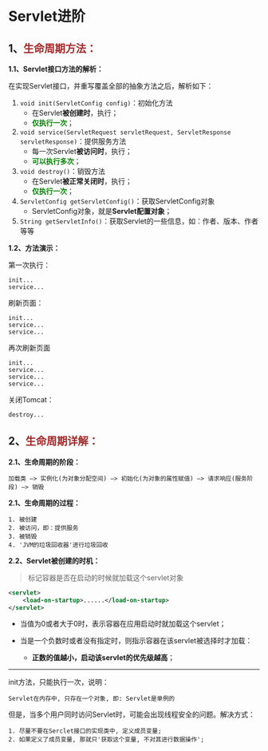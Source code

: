 # Servlet进阶

## 1、<span style="color:brown">生命周期方法：</span>

**1.1、Servlet接口方法的解析：**

在实现Servlet接口，并重写覆盖全部的抽象方法之后，解析如下：

1. `void init(ServletConfig config)`：初始化方法
   - 在Servlet**被创建时**，执行；
   - <span style="color:green">**仅执行一次**</span>；
2. `void service(ServletRequest servletRequest, ServletResponse servletResponse)`：提供服务方法
   - 每一次Servlet**被访问时**，执行；
   - <span style="color:green">**可以执行多次**</span>；
3. `void destroy()`：销毁方法
   - 在Servlet**被正常关闭时**，执行；
   - <span style="color:green">**仅执行一次**</span>；
4. `ServletConfig getServletConfig()`：获取ServletConfig对象
   - ServletConfig对象，就是**Servlet配置对象**；
5. `String getServletInfo()`：获取Servlet的一些信息，如：作者、版本、作者等等

**1.2、方法演示：**

第一次执行：

```apl
init...
service...
```

刷新页面：

```apl
init...
service...
service...
```

再次刷新页面

```apl
init...
service...
service...
service...
```

关闭Tomcat：

```apl
destroy...
```



## 2、<span style="color:brown">生命周期详解：</span>

**2.1、生命周期的阶段：**

```apl
加载类 —> 实例化(为对象分配空间) —> 初始化(为对象的属性赋值) —> 请求响应(服务阶段) —> 销毁
```

**2.1、生命周期的过程：**

```apl
1. 被创建
2. 被访问，即：提供服务
3. 被销毁
4. 'JVM的垃圾回收器'进行垃圾回收
```

**2.2、Servlet被创建的时机：**

> 标记容器是否在启动的时候就加载这个servlet对象

```xml
<servlet>
	<load-on-startup>......</load-on-startup>
</servlet>
```

- 当值为0或者大于0时，表示容器在应用启动时就加载这个servlet；

- 当是一个负数时或者没有指定时，则指示容器在该servlet被选择时才加载：
  - **正数的值越小，启动该servlet的优先级越高**；

---

init方法，只能执行一次，说明：

```apl
Servlet在内存中, 只存在一个对象, 即: Servlet是单例的
```

但是，当多个用户同时访问Servlet时，可能会出现线程安全的问题。解决方式：

```apl
1. 尽量不要在Serclet接口的实现类中, 定义成员变量;
2. 如果定义了成员变量, 那就只'获取这个变量, 不对其进行数据操作';
```



